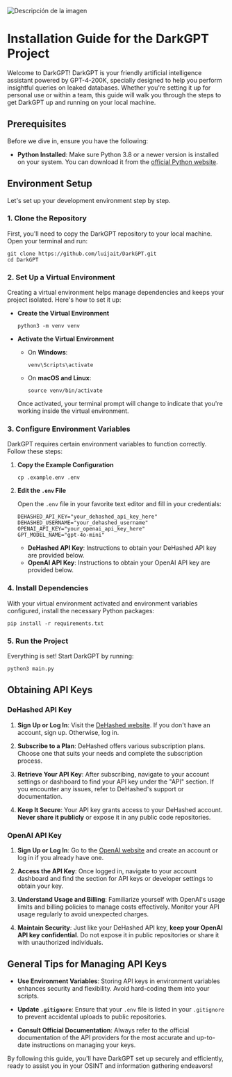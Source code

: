 ![Descripción de la imagen](https://i.imgur.com/bYW6pai.jpg)
# Installation Guide for the DarkGPT Project

Welcome to DarkGPT! DarkGPT is your friendly artificial intelligence assistant powered by GPT-4-200K, specially designed to help you perform insightful queries on leaked databases. Whether you're setting it up for personal use or within a team, this guide will walk you through the steps to get DarkGPT up and running on your local machine.

## Prerequisites

Before we dive in, ensure you have the following:

- **Python Installed**: Make sure Python 3.8 or a newer version is installed on your system. You can download it from the [official Python website](https://www.python.org/downloads/).

## Environment Setup

Let's set up your development environment step by step.

### 1. Clone the Repository

First, you'll need to copy the DarkGPT repository to your local machine. Open your terminal and run:

```shell
git clone https://github.com/luijait/DarkGPT.git
cd DarkGPT
```

### 2. Set Up a Virtual Environment

Creating a virtual environment helps manage dependencies and keeps your project isolated. Here's how to set it up:

- **Create the Virtual Environment**

  ```shell
  python3 -m venv venv
  ```

- **Activate the Virtual Environment**

  - On **Windows**:

    ```shell
    venv\Scripts\activate
    ```

  - On **macOS and Linux**:

    ```shell
    source venv/bin/activate
    ```

  Once activated, your terminal prompt will change to indicate that you're working inside the virtual environment.

### 3. Configure Environment Variables

DarkGPT requires certain environment variables to function correctly. Follow these steps:

1. **Copy the Example Configuration**

   ```shell
   cp .example.env .env
   ```

2. **Edit the `.env` File**

   Open the `.env` file in your favorite text editor and fill in your credentials:

   ```env
   DEHASHED_API_KEY="your_dehashed_api_key_here"
   DEHASHED_USERNAME="your_dehashed_username"
   OPENAI_API_KEY="your_openai_api_key_here"
   GPT_MODEL_NAME="gpt-4o-mini"
   ```

   - **DeHashed API Key**: Instructions to obtain your DeHashed API key are provided below.
   - **OpenAI API Key**: Instructions to obtain your OpenAI API key are provided below.

### 4. Install Dependencies

With your virtual environment activated and environment variables configured, install the necessary Python packages:

```shell
pip install -r requirements.txt
```

### 5. Run the Project

Everything is set! Start DarkGPT by running:

```shell
python3 main.py
```

## Obtaining API Keys

### DeHashed API Key

1. **Sign Up or Log In**: Visit the [DeHashed website](https://www.dehashed.com/). If you don't have an account, sign up. Otherwise, log in.

2. **Subscribe to a Plan**: DeHashed offers various subscription plans. Choose one that suits your needs and complete the subscription process.

3. **Retrieve Your API Key**: After subscribing, navigate to your account settings or dashboard to find your API key under the "API" section. If you encounter any issues, refer to DeHashed's support or documentation.

4. **Keep It Secure**: Your API key grants access to your DeHashed account. **Never share it publicly** or expose it in any public code repositories.

### OpenAI API Key

1. **Sign Up or Log In**: Go to the [OpenAI website](https://openai.com/) and create an account or log in if you already have one.

2. **Access the API Key**: Once logged in, navigate to your account dashboard and find the section for API keys or developer settings to obtain your key.

3. **Understand Usage and Billing**: Familiarize yourself with OpenAI's usage limits and billing policies to manage costs effectively. Monitor your API usage regularly to avoid unexpected charges.

4. **Maintain Security**: Just like your DeHashed API key, **keep your OpenAI API key confidential**. Do not expose it in public repositories or share it with unauthorized individuals.

## General Tips for Managing API Keys

- **Use Environment Variables**: Storing API keys in environment variables enhances security and flexibility. Avoid hard-coding them into your scripts.

- **Update `.gitignore`**: Ensure that your `.env` file is listed in your `.gitignore` to prevent accidental uploads to public repositories.

- **Consult Official Documentation**: Always refer to the official documentation of the API providers for the most accurate and up-to-date instructions on managing your keys.

By following this guide, you'll have DarkGPT set up securely and efficiently, ready to assist you in your OSINT and information gathering endeavors!

